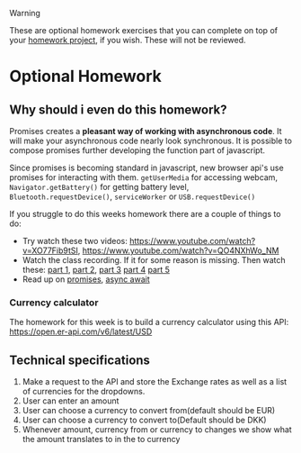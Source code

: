 > [!WARNING]
> These are optional homework exercises that you can complete on top of your [homework project](/homework-projects/readme.md), if you wish. These will not be reviewed.

# Optional Homework

## Why should i even do this homework?

Promises creates a **pleasant way of working with asynchronous code**. It will make your asynchronous code nearly look synchronous. It is possible to compose promises further developing the function part of javascript.

Since promises is becoming standard in javascript, new browser api's use promises for interacting with them. `getUserMedia` for accessing webcam, `Navigator.getBattery()` for getting battery level, `Bluetooth.requestDevice()`, `serviceWorker` or `USB.requestDevice()`

If you struggle to do this weeks homework there are a couple of things to do:

- Try watch these two videos: https://www.youtube.com/watch?v=XO77Fib9tSI, https://www.youtube.com/watch?v=QO4NXhWo_NM
- Watch the class recording. If it for some reason is missing. Then watch these: [part 1](https://www.youtube.com/watch?v=SDr1FCqqjAs), [part 2](https://www.youtube.com/watch?v=V82nhqIYWP0), [part 3](https://www.youtube.com/watch?v=iQgYX5tB7gs) [part 4](https://www.youtube.com/watch?v=RYdLBdHZMCU) [part 5](https://www.youtube.com/watch?v=A41NxevmHwI)
- Read up on [promises](https://javascript.info/promise-basics), [async await](https://javascript.info/async-await)

### Currency calculator
The homework for this week is to build a currency calculator using this API: https://open.er-api.com/v6/latest/USD

## Technical specifications
1. Make a request to the API and store the Exchange rates as well as a list of currencies for the dropdowns.
2. User can enter an amount
3. User can choose a currency to convert from(default should be EUR)
4. User can choose a currency to convert to(Default should be DKK)
5. Whenever amount, currency from or currency to changes we show what the amount translates to in the to currency
